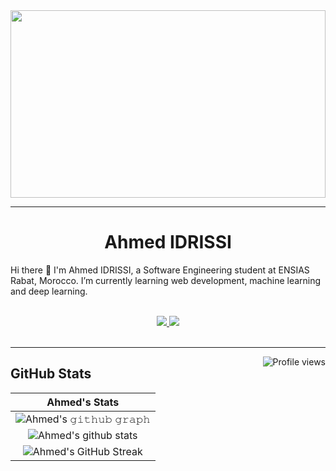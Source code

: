 <img src="https://wallpapers.com/images/hd/programming-hd-nutnj7cgiprbs1j2.jpg" width="100%" height="300px">

<hr>
<h1 align="center">
  <b>Ahmed IDRISSI</b>
</h1>

Hi there 👋 I'm Ahmed IDRISSI, a Software Engineering student at ENSIAS Rabat, Morocco. I’m currently learning web development, machine learning and deep learning.

<br>

<div align="center">
  <a href="https://www.linkedin.com/in/ahmed-idrissi-87508a249/" target="_blank">
    <img src="https://img.shields.io/badge/LinkedIn-0077B5?style=for-the-badge&logo=linkedin&logoColor=white" />
  </a>
  <a href="https://twitter.com/ahmedIdr02" target="_blank">
    <img src="https://img.shields.io/badge/Twitter-0077B5?style=for-the-badge&logo=twitter&logoColor=white" />
  </a>
</div>

<br>
<hr>

<a href="https://github.com/ahmedidrissi"><img src="https://gpvc.arturio.dev/ahmedidrissi" alt="Profile views" align='right'/></a>  

## GitHub Stats
<div align="center">

|                                                                     Ahmed's Stats                                                                     |
|:------------------------------------------------------------------------------------------------------------------------------------------------------:|
| ![Ahmed's 𝚐𝚒𝚝𝚑𝚞𝚋 𝚐𝚛𝚊𝚙𝚑](https://github-readme-activity-graph.cyclic.app/graph?username=ahmedidrissi&theme=github-dark&hide_border=true&area=true) |
| ![Ahmed's github stats](https://github-readme-stats.vercel.app/api?username=ahmedidrissi&show_icons=true&theme=github_dark)              | 
| ![Ahmed's GitHub Streak](https://github-readme-streak-stats.herokuapp.com/?user=ahmedidrissi&theme=github_dark)                    |

</div>
